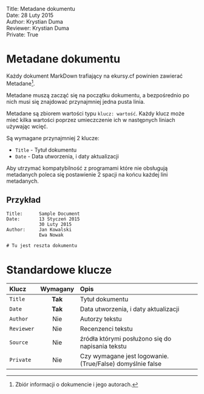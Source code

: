 Title: 		Metadane dokumentu  
Date: 		28 Luty 2015  
Author:     Krystian Duma  
Reviewer:	Krystian Duma  
Private:	True  

# Metadane dokumentu
Każdy dokument MarkDown trafiający na ekursy.cf powinien zawierać Metadane[^1].

Metadane muszą zacząć się na początku dokumentu, a bezpośrednio po nich musi się znajdować przynajmniej jedna pusta linia.

Metadane są zbiorem wartości typu `klucz: wartość`. Każdy klucz może mieć kilka wartości poprzez umieczczenie ich 
w następnych liniach używając wcięć.

Są wymagane przynajmniej 2 klucze:
- `Title` - Tytuł dokumentu
- `Date` - Data utworzenia, i daty aktualizacji

Aby utrzymać kompatybilność z programami które nie obsługują metadanych poleca się postawienie 2 spacji na końcu każdej lini metadanych.

## Przykład

```
Title: 		Sample Document  
Date: 		13 Styczeń 2015  
            30 Luty 2015  
Author:     Jan Kowalski
            Ewa Nowak

# Tu jest reszta dokumentu
```

# Standardowe klucze

| Klucz      | Wymagany  | Opis                                              			|
|:---------- |:---------:|:------------------------------------------------------------ |
| `Title`    | **Tak**   | Tytuł dokumentu                                   			|
| `Date`     | **Tak**   | Data utworzenia, i daty aktualizacji              			|
| `Author`   | Nie       | Autorzy tekstu                                    			|
| `Reviewer` | Nie       | Recenzenci tekstu                                			|
| `Source`   | Nie       | źródła którymi posłużono się do napisania tekstu  			|
| `Private`  | Nie       | Czy wymagane jest logowanie. (True/False) domyślnie false 	|










[^1]: Zbiór informacji o dokumencie i jego autorach.